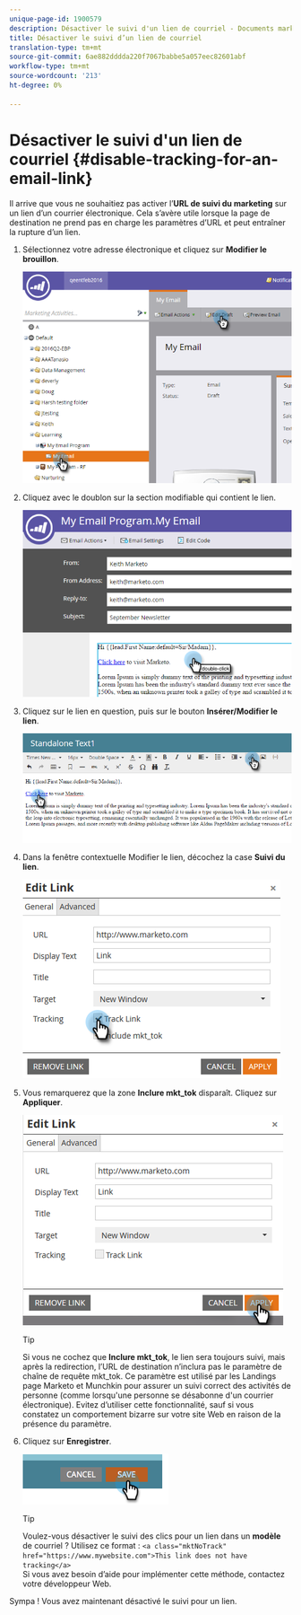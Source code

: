 ```yaml
---
unique-page-id: 1900579
description: Désactiver le suivi d'un lien de courriel - Documents marketing - Documentation du produit
title: Désactiver le suivi d’un lien de courriel
translation-type: tm+mt
source-git-commit: 6ae882dddda220f7067babbe5a057eec82601abf
workflow-type: tm+mt
source-wordcount: '213'
ht-degree: 0%

---
```



# Désactiver le suivi d&#39;un lien de courriel {#disable-tracking-for-an-email-link}

Il arrive que vous ne souhaitiez pas activer l’**URL de suivi du marketing** sur un lien d’un courrier électronique. Cela s’avère utile lorsque la page de destination ne prend pas en charge les paramètres d’URL et peut entraîner la rupture d’un lien.

1. Sélectionnez votre adresse électronique et cliquez sur **Modifier le brouillon**.

   ![](assets/one-7.png)

1. Cliquez avec le doublon sur la section modifiable qui contient le lien.

   ![](assets/two-6.png)

1. Cliquez sur le lien en question, puis sur le bouton **Insérer/Modifier le lien**.

   ![](assets/three-6.png)

1. Dans la fenêtre contextuelle Modifier le lien, décochez la case **Suivi du lien**.

   ![](assets/four-4.png)

1. Vous remarquerez que la zone **Inclure mkt_tok** disparaît. Cliquez sur **Appliquer**.

   ![](assets/five-3.png)

   >[!TIP]
   >
   >Si vous ne cochez que **Inclure mkt_tok**, le lien sera toujours suivi, mais après la redirection, l’URL de destination n’inclura pas le paramètre de chaîne de requête mkt_tok. Ce paramètre est utilisé par les Landings page Marketo et Munchkin pour assurer un suivi correct des activités de personne (comme lorsqu&#39;une personne se désabonne d&#39;un courrier électronique). Evitez d’utiliser cette fonctionnalité, sauf si vous constatez un comportement bizarre sur votre site Web en raison de la présence du paramètre.

1. Cliquez sur **Enregistrer**.

   ![](assets/image2014-9-17-22-3a25-3a20.png)

   >[!TIP]
   >
   >Voulez-vous désactiver le suivi des clics pour un lien dans un **modèle** de courriel ? Utilisez ce format :
   >`<a class="mktNoTrack" href="https://www.mywebsite.com">This link does not have tracking</a>`\
   >Si vous avez besoin d’aide pour implémenter cette méthode, contactez votre développeur Web.

Sympa ! Vous avez maintenant désactivé le suivi pour un lien.
